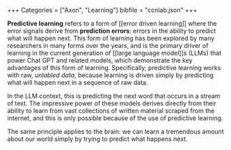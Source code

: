 +++
Categories = ["Axon", "Learning"]
bibfile = "ccnlab.json"
+++

**Predictive learning** refers to a form of [[error driven learning]] where the error signals derive from **prediction errors**: errors in the ability to predict what will happen next. This form of learning has been explored by many researchers in many forms over the years, and is the primary driver of learning in the current generation of [[large language model]]s (LLMs) that power Chat GPT and related models, which demonstrate the key advantages of this form of learning. Specifically, predictive learning works with raw, _unlabled data_, because learning is driven simply by predicting what will happen next in a sequence of raw data.

In the LLM context, this is predicting the next word that occurs in a stream of text. The impressive power of these models derives directly from their ability to learn from vast collections of written material scraped from the internet, and this is only possible because of the use of predictive learning.

The same principle applies to the brain: we can learn a tremendous amount about our world simply by trying to predict what happens next.

